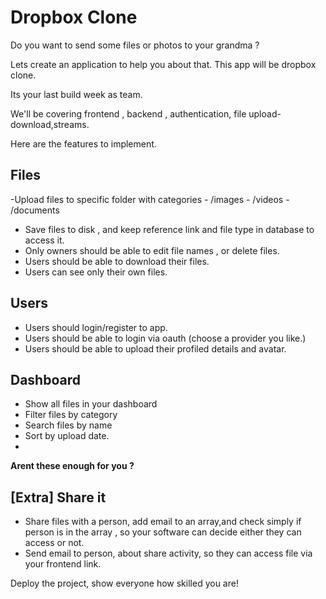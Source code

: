 # Dropbox Clone

Do you want to send some files or  photos  to your grandma ?

Lets create an application to help you about that. This app will be dropbox clone.

Its your last build week as team.

We'll be covering frontend , backend , authentication, file upload-download,streams.

Here are  the features to implement.


## Files

-Upload files to specific folder with categories
	- /images
	- /videos
	- /documents
- Save files to disk , and keep reference link and file type in database to access it.
- Only owners should be able to edit file names , or delete files.
- Users should be able to download their files.
- Users can see only their own files.


## Users

- Users should login/register to app.
- Users should be able to login via oauth (choose a provider you like.)
- Users should be able to upload their profiled details and avatar.


## Dashboard

- Show all files in your dashboard
- Filter files by category
- Search files by name
- Sort by upload date.
- 
**Arent these enough for you ?**

## [Extra] Share it

- Share files with a person, add email to an array,and check simply if person is in the array , so your software can decide either they can access or not.
- Send email to person, about share activity, so they can access file via your frontend link.



Deploy the project, show everyone how skilled you are!





